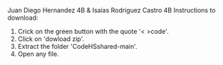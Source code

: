 Juan Diego Hernandez 4B & Isaias Rodriguez Castro 4B
Instructions to download:
1. Crick on the green button with the quote '< >code'.
2. Click on 'dowload zip'.
3. Extract the folder 'CodeHSshared-main'.
4. Open any file.
